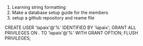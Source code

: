 1. Learning string formatting
2. Make a database setup guide for the members
3. setup a github repository and reame file

CREATE USER 'lapaix'@'%' IDENTIFIED BY 'lapaix';
GRANT ALL PRIVILEGES ON *.* TO 'lapaix'@'%' WITH GRANT OPTION;
FLUSH PRIVILEGES;

